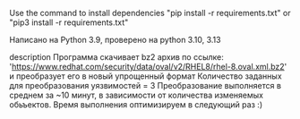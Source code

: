  Use the command to install dependencies "pip install -r requirements.txt" or 
"pip3 install -r requirements.txt"

Написано на Python 3.9,
проверено на python 3.10, 3.13


description
Программа скачивает bz2 архив по ссылке: 'https://www.redhat.com/security/data/oval/v2/RHEL8/rhel-8.oval.xml.bz2' и преобразует его в новый упрощенный формат
Количество заданных для преобразования уязвимостей = 3
Преобразование выполняется в среднем за ~10 минут, в зависимости от количества изменяемых обьъектов. Время выполнения оптимизируем в следующий раз :)
